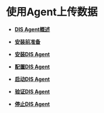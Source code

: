 # 使用Agent上传数据<a name="dgc_01_0218"></a>

-   **[DIS Agent概述](DIS-Agent概述.md)**  

-   **[安装前准备](安装前准备.md)**  

-   **[安装DIS Agent](安装DIS-Agent.md)**  

-   **[配置DIS Agent](配置DIS-Agent.md)**  

-   **[启动DIS Agent](启动DIS-Agent.md)**  

-   **[验证DIS Agent](验证DIS-Agent.md)**  

-   **[停止DIS Agent](停止DIS-Agent.md)**  


